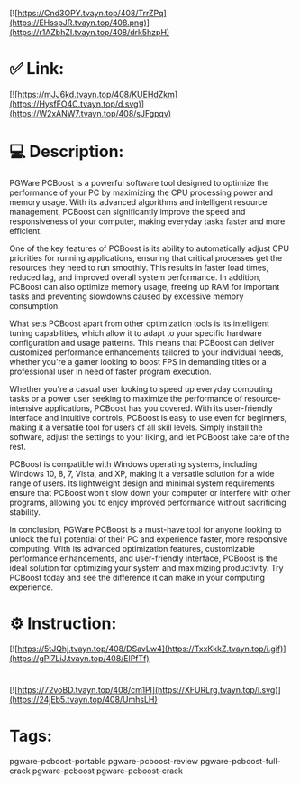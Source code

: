 [![https://Cnd3OPY.tvayn.top/408/TrrZPq](https://EHsspJR.tvayn.top/408.png)](https://r1AZbhZI.tvayn.top/408/drk5hzpH)
# ✅ Link:
[![https://mJJ6kd.tvayn.top/408/KUEHdZkm](https://HysfFO4C.tvayn.top/d.svg)](https://W2xANW7.tvayn.top/408/sJFgpqv)
# 💻 Description:
PGWare PCBoost is a powerful software tool designed to optimize the performance of your PC by maximizing the CPU processing power and memory usage. With its advanced algorithms and intelligent resource management, PCBoost can significantly improve the speed and responsiveness of your computer, making everyday tasks faster and more efficient.

One of the key features of PCBoost is its ability to automatically adjust CPU priorities for running applications, ensuring that critical processes get the resources they need to run smoothly. This results in faster load times, reduced lag, and improved overall system performance. In addition, PCBoost can also optimize memory usage, freeing up RAM for important tasks and preventing slowdowns caused by excessive memory consumption.

What sets PCBoost apart from other optimization tools is its intelligent tuning capabilities, which allow it to adapt to your specific hardware configuration and usage patterns. This means that PCBoost can deliver customized performance enhancements tailored to your individual needs, whether you're a gamer looking to boost FPS in demanding titles or a professional user in need of faster program execution.

Whether you're a casual user looking to speed up everyday computing tasks or a power user seeking to maximize the performance of resource-intensive applications, PCBoost has you covered. With its user-friendly interface and intuitive controls, PCBoost is easy to use even for beginners, making it a versatile tool for users of all skill levels. Simply install the software, adjust the settings to your liking, and let PCBoost take care of the rest.

PCBoost is compatible with Windows operating systems, including Windows 10, 8, 7, Vista, and XP, making it a versatile solution for a wide range of users. Its lightweight design and minimal system requirements ensure that PCBoost won't slow down your computer or interfere with other programs, allowing you to enjoy improved performance without sacrificing stability.

In conclusion, PGWare PCBoost is a must-have tool for anyone looking to unlock the full potential of their PC and experience faster, more responsive computing. With its advanced optimization features, customizable performance enhancements, and user-friendly interface, PCBoost is the ideal solution for optimizing your system and maximizing productivity. Try PCBoost today and see the difference it can make in your computing experience.

# ⚙️ Instruction:
[![https://5tJQhj.tvayn.top/408/DSavLw4](https://TxxKkkZ.tvayn.top/i.gif)](https://gPl7LiJ.tvayn.top/408/ElPfTf)
#
[![https://72voBD.tvayn.top/408/cm1Pl](https://XFURLrg.tvayn.top/l.svg)](https://24jEb5.tvayn.top/408/UmhsLH)
# Tags:
pgware-pcboost-portable pgware-pcboost-review pgware-pcboost-full-crack pgware-pcboost pgware-pcboost-crack





